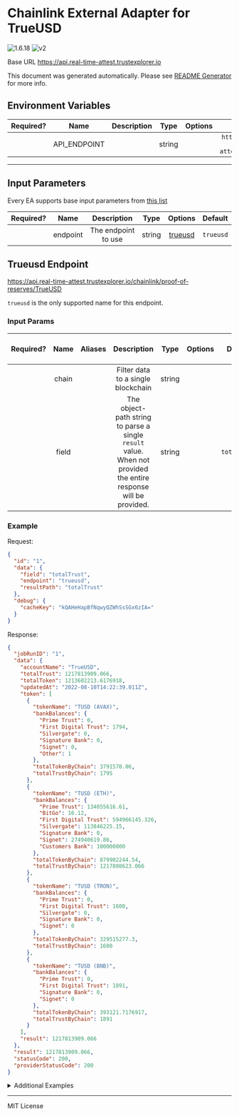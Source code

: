 # Chainlink External Adapter for TrueUSD

![1.6.18](https://img.shields.io/github/package-json/v/smartcontractkit/external-adapters-js?filename=packages/sources/trueusd/package.json) ![v2](https://img.shields.io/badge/framework%20version-v2-blueviolet)

Base URL https://api.real-time-attest.trustexplorer.io

This document was generated automatically. Please see [README Generator](../../scripts#readme-generator) for more info.

## Environment Variables

| Required? |     Name     | Description |  Type  | Options |                       Default                        |
| :-------: | :----------: | :---------: | :----: | :-----: | :--------------------------------------------------: |
|           | API_ENDPOINT |             | string |         | `https://core-api.real-time-attest.trustexplorer.io` |

---

## Input Parameters

Every EA supports base input parameters from [this list](../../core/bootstrap#base-input-parameters)

| Required? |   Name   |     Description     |  Type  |           Options            |  Default  |
| :-------: | :------: | :-----------------: | :----: | :--------------------------: | :-------: |
|           | endpoint | The endpoint to use | string | [trueusd](#trueusd-endpoint) | `trueusd` |

## Trueusd Endpoint

https://api.real-time-attest.trustexplorer.io/chainlink/proof-of-reserves/TrueUSD

`trueusd` is the only supported name for this endpoint.

### Input Params

| Required? | Name  | Aliases |                                                   Description                                                    |  Type  | Options |   Default    | Depends On | Not Valid With |
| :-------: | :---: | :-----: | :--------------------------------------------------------------------------------------------------------------: | :----: | :-----: | :----------: | :--------: | :------------: |
|           | chain |         |                                        Filter data to a single blockchain                                        | string |         |              |            |                |
|           | field |         | The object-path string to parse a single `result` value. When not provided the entire response will be provided. | string |         | `totalTrust` |            |                |

### Example

Request:

```json
{
  "id": "1",
  "data": {
    "field": "totalTrust",
    "endpoint": "trueusd",
    "resultPath": "totalTrust"
  },
  "debug": {
    "cacheKey": "kQAHeHapBfNqwyQZWhSsSGx6zIA="
  }
}
```

Response:

```json
{
  "jobRunID": "1",
  "data": {
    "accountName": "TrueUSD",
    "totalTrust": 1217813909.066,
    "totalToken": 1213602213.6176918,
    "updatedAt": "2022-08-10T14:22:39.011Z",
    "token": [
      {
        "tokenName": "TUSD (AVAX)",
        "bankBalances": {
          "Prime Trust": 0,
          "First Digital Trust": 1794,
          "Silvergate": 0,
          "Signature Bank": 0,
          "Signet": 0,
          "Other": 1
        },
        "totalTokenByChain": 3791570.06,
        "totalTrustByChain": 1795
      },
      {
        "tokenName": "TUSD (ETH)",
        "bankBalances": {
          "Prime Trust": 134055616.61,
          "BitGo": 16.12,
          "First Digital Trust": 594966145.326,
          "Silvergate": 113846225.15,
          "Signature Bank": 0,
          "Signet": 274940619.86,
          "Customers Bank": 100000000
        },
        "totalTokenByChain": 879902244.54,
        "totalTrustByChain": 1217808623.066
      },
      {
        "tokenName": "TUSD (TRON)",
        "bankBalances": {
          "Prime Trust": 0,
          "First Digital Trust": 1600,
          "Silvergate": 0,
          "Signature Bank": 0,
          "Signet": 0
        },
        "totalTokenByChain": 329515277.3,
        "totalTrustByChain": 1600
      },
      {
        "tokenName": "TUSD (BNB)",
        "bankBalances": {
          "Prime Trust": 0,
          "First Digital Trust": 1891,
          "Signature Bank": 0,
          "Signet": 0
        },
        "totalTokenByChain": 393121.7176917,
        "totalTrustByChain": 1891
      }
    ],
    "result": 1217813909.066
  },
  "result": 1217813909.066,
  "statusCode": 200,
  "providerStatusCode": 200
}
```

<details>
<summary>Additional Examples</summary>

Request:

```json
{
  "id": "1",
  "data": {
    "field": "totalTrust",
    "endpoint": "trueusd",
    "resultPath": "totalToken"
  },
  "debug": {
    "cacheKey": "kQAHeHapBfNqwyQZWhSsSGx6zIA="
  }
}
```

Response:

```json
{
  "jobRunID": "1",
  "data": {
    "accountName": "TrueUSD",
    "totalTrust": 1217813909.066,
    "totalToken": 1213602213.6176918,
    "updatedAt": "2022-08-10T14:22:39.011Z",
    "token": [
      {
        "tokenName": "TUSD (AVAX)",
        "bankBalances": {
          "Prime Trust": 0,
          "First Digital Trust": 1794,
          "Silvergate": 0,
          "Signature Bank": 0,
          "Signet": 0,
          "Other": 1
        },
        "totalTokenByChain": 3791570.06,
        "totalTrustByChain": 1795
      },
      {
        "tokenName": "TUSD (ETH)",
        "bankBalances": {
          "Prime Trust": 134055616.61,
          "BitGo": 16.12,
          "First Digital Trust": 594966145.326,
          "Silvergate": 113846225.15,
          "Signature Bank": 0,
          "Signet": 274940619.86,
          "Customers Bank": 100000000
        },
        "totalTokenByChain": 879902244.54,
        "totalTrustByChain": 1217808623.066
      },
      {
        "tokenName": "TUSD (TRON)",
        "bankBalances": {
          "Prime Trust": 0,
          "First Digital Trust": 1600,
          "Silvergate": 0,
          "Signature Bank": 0,
          "Signet": 0
        },
        "totalTokenByChain": 329515277.3,
        "totalTrustByChain": 1600
      },
      {
        "tokenName": "TUSD (BNB)",
        "bankBalances": {
          "Prime Trust": 0,
          "First Digital Trust": 1891,
          "Signature Bank": 0,
          "Signet": 0
        },
        "totalTokenByChain": 393121.7176917,
        "totalTrustByChain": 1891
      }
    ],
    "result": 1213602213.6176918
  },
  "result": 1213602213.6176918,
  "statusCode": 200,
  "providerStatusCode": 200
}
```

Request:

```json
{
  "id": "1",
  "data": {
    "chain": "AVA",
    "field": "totalTrust",
    "endpoint": "trueusd",
    "resultPath": "totalTrust"
  },
  "debug": {
    "cacheKey": "6WLGWNlp3Yz32n40twAcGx8Cjx8="
  }
}
```

Response:

```json
{
  "jobRunID": "1",
  "data": {
    "accountName": "TrueUSD",
    "totalTrust": 1217813909.066,
    "totalToken": 1213602213.6176918,
    "updatedAt": "2022-08-10T14:22:39.011Z",
    "token": [
      {
        "tokenName": "TUSD (AVAX)",
        "bankBalances": {
          "Prime Trust": 0,
          "First Digital Trust": 1794,
          "Silvergate": 0,
          "Signature Bank": 0,
          "Signet": 0,
          "Other": 1
        },
        "totalTokenByChain": 3791570.06,
        "totalTrustByChain": 1795
      },
      {
        "tokenName": "TUSD (ETH)",
        "bankBalances": {
          "Prime Trust": 134055616.61,
          "BitGo": 16.12,
          "First Digital Trust": 594966145.326,
          "Silvergate": 113846225.15,
          "Signature Bank": 0,
          "Signet": 274940619.86,
          "Customers Bank": 100000000
        },
        "totalTokenByChain": 879902244.54,
        "totalTrustByChain": 1217808623.066
      },
      {
        "tokenName": "TUSD (TRON)",
        "bankBalances": {
          "Prime Trust": 0,
          "First Digital Trust": 1600,
          "Silvergate": 0,
          "Signature Bank": 0,
          "Signet": 0
        },
        "totalTokenByChain": 329515277.3,
        "totalTrustByChain": 1600
      },
      {
        "tokenName": "TUSD (BNB)",
        "bankBalances": {
          "Prime Trust": 0,
          "First Digital Trust": 1891,
          "Signature Bank": 0,
          "Signet": 0
        },
        "totalTokenByChain": 393121.7176917,
        "totalTrustByChain": 1891
      }
    ],
    "result": 1795
  },
  "result": 1795,
  "statusCode": 200,
  "providerStatusCode": 200
}
```

Request:

```json
{
  "id": "1",
  "data": {
    "chain": "TUSD (AVAX)",
    "field": "totalTrust",
    "endpoint": "trueusd",
    "resultPath": "totalTokenByChain"
  },
  "debug": {
    "cacheKey": "qYGVHwh/4Rr2N5DW4hjmuiPr5bQ="
  }
}
```

Response:

```json
{
  "jobRunID": "1",
  "data": {
    "accountName": "TrueUSD",
    "totalTrust": 1217813909.066,
    "totalToken": 1213602213.6176918,
    "updatedAt": "2022-08-10T14:22:39.011Z",
    "token": [
      {
        "tokenName": "TUSD (AVAX)",
        "bankBalances": {
          "Prime Trust": 0,
          "First Digital Trust": 1794,
          "Silvergate": 0,
          "Signature Bank": 0,
          "Signet": 0,
          "Other": 1
        },
        "totalTokenByChain": 3791570.06,
        "totalTrustByChain": 1795
      },
      {
        "tokenName": "TUSD (ETH)",
        "bankBalances": {
          "Prime Trust": 134055616.61,
          "BitGo": 16.12,
          "First Digital Trust": 594966145.326,
          "Silvergate": 113846225.15,
          "Signature Bank": 0,
          "Signet": 274940619.86,
          "Customers Bank": 100000000
        },
        "totalTokenByChain": 879902244.54,
        "totalTrustByChain": 1217808623.066
      },
      {
        "tokenName": "TUSD (TRON)",
        "bankBalances": {
          "Prime Trust": 0,
          "First Digital Trust": 1600,
          "Silvergate": 0,
          "Signature Bank": 0,
          "Signet": 0
        },
        "totalTokenByChain": 329515277.3,
        "totalTrustByChain": 1600
      },
      {
        "tokenName": "TUSD (BNB)",
        "bankBalances": {
          "Prime Trust": 0,
          "First Digital Trust": 1891,
          "Signature Bank": 0,
          "Signet": 0
        },
        "totalTokenByChain": 393121.7176917,
        "totalTrustByChain": 1891
      }
    ],
    "result": 3791570.06
  },
  "result": 3791570.06,
  "statusCode": 200,
  "providerStatusCode": 200
}
```

</details>

---

MIT License
